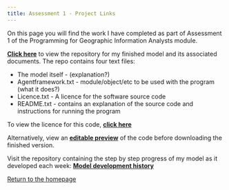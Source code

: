 ```yaml
---
title: Assessment 1 - Project Links
---
```



On this page you will find the work I have completed as part of Assessment 1 of the Programming for Geographic Information Analysts module. 

[**Click here**](https://github.com/davidosh96/Assessment_1) to view the repository for my finished model and its associated documents.
The repo contains four text files:
* The model itself - (explanation?)
* Agentframework.txt - module/object/etc to be used with the program (what it does?)
* Licence.txt - A licence for the software source code
* README.txt - contains an explanation of the source code and instructions for running the program 


To view the licence for this code, [**click here**]()




Alternatively, view an [**editable preview**](https://davidosh96.github.io/modelpreview.html) of the code before downloading the finished version.


Visit the repository containing the step by step progress of my model as it developed each week:
[**Model development history**](https://github.com/davidosh96/Assessment_1)


[Return to the homepage](https://davidosh96.github.io/index.html)
